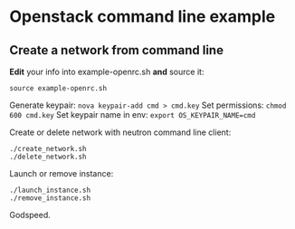# Openstack command line example

## Create a network from command line

**Edit** your info into example-openrc.sh **and** source it:

```
source example-openrc.sh
```

Generate keypair: `nova keypair-add cmd > cmd.key`
Set permissions: `chmod 600 cmd.key`
Set keypair name in env: `export OS_KEYPAIR_NAME=cmd`

Create or delete network with neutron command line client:
```
./create_network.sh
./delete_network.sh
```

Launch or remove instance:
```
./launch_instance.sh
./remove_instance.sh
```

Godspeed.